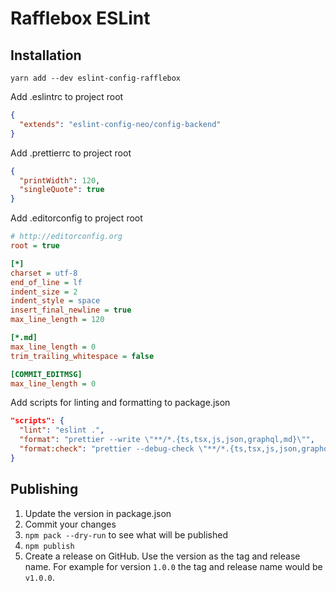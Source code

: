 # Rafflebox ESLint

## Installation

`yarn add --dev eslint-config-rafflebox`

Add .eslintrc to project root

```json
{
  "extends": "eslint-config-neo/config-backend"
}
```

Add .prettierrc to project root

```json
{
  "printWidth": 120,
  "singleQuote": true
}
```

Add .editorconfig to project root

```ini
# http://editorconfig.org
root = true

[*]
charset = utf-8
end_of_line = lf
indent_size = 2
indent_style = space
insert_final_newline = true
max_line_length = 120

[*.md]
max_line_length = 0
trim_trailing_whitespace = false

[COMMIT_EDITMSG]
max_line_length = 0
```

Add scripts for linting and formatting to package.json

```json
"scripts": {
  "lint": "eslint .",
  "format": "prettier --write \"**/*.{ts,tsx,js,json,graphql,md}\"",
  "format:check": "prettier --debug-check \"**/*.{ts,tsx,js,json,graphql,md}\""
}
```

## Publishing

1. Update the version in package.json
1. Commit your changes
1. `npm pack --dry-run` to see what will be published
1. `npm publish`
1. Create a release on GitHub. Use the version as the tag and release name. For example for version `1.0.0` the tag and release name would be `v1.0.0`.
